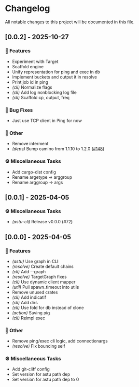 # Changelog

All notable changes to this project will be documented in this file.

## [0.0.2] - 2025-10-27

### 🚀 Features

- Experiment with Target
- Scaffold engine
- Unify representation for ping and exec in db
- Implement buckets and output it in resolve
- Print job id in ping
- *(cli)* Normalize flags
- *(cli)* Add log nonblocking log file
- *(cli)* Scaffold cp, output, freq

### 🐛 Bug Fixes

- Just use TCP client in Ping for now

### 💼 Other

- Remove interment
- *(deps)* Bump camino from 1.1.10 to 1.2.0 ([#148](https://github.com/pbar1/astu/pull/148))

### ⚙️ Miscellaneous Tasks

- Add cargo-dist config
- Rename argetype -> arggroup
- Rename arggroup -> args

<!-- generated by git-cliff -->

## [0.0.1] - 2025-04-05

### ⚙️ Miscellaneous Tasks

- *(astu-cli)* Release v0.0.0 (#72)

<!-- generated by git-cliff -->
## [0.0.0] - 2025-04-05

### 🚀 Features

- *(astu)* Use graph in CLI
- *(resolve)* Create default chains
- *(cli)* Add --graph
- *(resolve)* TargetGraph fixes
- *(cli)* Use dynamic client mapper
- *(util)* Pull spawn_timeout into utils
- Remove unused crates
- *(cli)* Add indicatif
- *(cli)* Add dirs
- *(cli)* Use fold for db instead of clone
- *(action)* Saving pig
- *(cli)* Reimpl exec

### 💼 Other

- Remove ping/exec cli logic, add connectionargs
- *(resolve)* Fix bouncing self

### ⚙️ Miscellaneous Tasks

- Add git-cliff config
- Set version for astu path dep
- Set version for astu path dep to 0

<!-- generated by git-cliff -->
